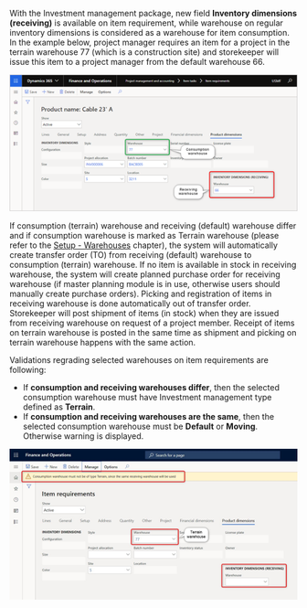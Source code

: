 With the Investment management package, new field **Inventory dimensions (receiving)** is available on item requirement, while warehouse on regular inventory dimensions is considered as a warehouse for item consumption. In the example below, project manager requires an item for a project in the terrain warehouse 77 (which is a construction site) and storekeeper will issue this item to a project manager from the default warehouse 66. 
 
![RecWH01.jpg](/.attachments/RecWH01-f7172040-5559-406a-bad8-7b77f447cb6d.jpg)
 
If consumption (terrain) warehouse and receiving (default) warehouse differ and if consumption warehouse is marked as Terrain warehouse (please refer to the [Setup - Warehouses](https://dev.azure.com/DynamicsUIM/D365UIM/_wiki/wikis/D365UIM.wiki/90/Setup?anchor=warehouses) chapter), the system will automatically create transfer order (TO) from receiving (default) warehouse to consumption (terrain) warehouse. If no item is available in stock in receiving warehouse, the system will create planned purchase order for receiving warehouse (if master planning module is in use, otherwise users should manually create purchase orders). Picking and registration of items in receiving warehouse is done automatically out of transfer order. Storekeeper will post shipment of items (in stock) when they are issued from receiving warehouse on request of a project member. Receipt of items on terrain warehouse is posted in the same time as shipment and picking on terrain warehouse happens with the same action.

Validations regrading selected warehouses on item requirements are following:
- If **consumption and receiving warehouses differ**, then the selected consumption warehouse must have Investment management type defined as **Terrain**.
- If **consumption and receiving warehouses are the same**, then the selected consumption warehouse must be **Default** or **Moving**. Otherwise warning is displayed.

![RecWH02.jpg](/.attachments/RecWH02-eb376bf1-14e2-4ff4-b6fd-e3b50a7b0c10.jpg)
